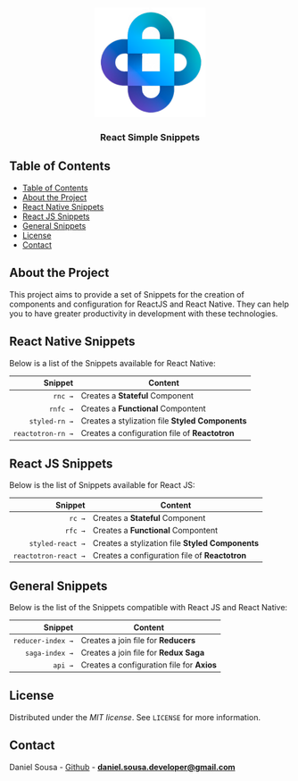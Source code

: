 <br />
<p align="center">
 <a href="https://instagram.com/danielsousadev">
    <img src="assets/simplegit.png" alt="Simple Snippets" width="200px">
  </a>
        <h3 align="center">React Simple Snippets</h3>
</p>

## Table of Contents

- [Table of Contents](#table-of-contents)
- [About the Project](#about-the-project)
- [React Native Snippets](#react-native-snippets)
- [React JS Snippets](#react-js-snippets)
- [General Snippets](#general-snippets)
- [License](#license)
- [Contact](#contact)

## About the Project

This project aims to provide a set of Snippets for the creation of components and configuration for ReactJS and React Native. They can help you to have greater productivity in development with these technologies.



## React Native Snippets 

Below is a list of the Snippets available for React Native:

|                 Snippet | Content                                                                       |
| ----------------------: | ----------------------------------------------------------------------------- |
|                 `rnc →` | Creates a **Stateful** Component                                              |
|                `rnfc →` | Creates a **Functional** Compontent                                           |
|           `styled-rn →` | Creates a stylization file **Styled Components**                              |
|       `reactotron-rn →` | Creates a configuration file of **Reactotron**                                |



## React JS Snippets

Below is the list of Snippets available for React JS:

|                 Snippet    | Content                                                                       |
| ----------------------:    | ----------------------------------------------------------------------------- |
|                 `rc →`     | Creates a **Stateful** Component                                              |
|                `rfc →`     | Creates a **Functional** Compontent                                           |
|           `styled-react →` | Creates a stylization file **Styled Components**                              |
|       `reactotron-react →` | Creates a configuration file of **Reactotron**                                |


## General Snippets 

Below is the list of the Snippets compatible with React JS and React Native:

|                 Snippet    | Content                                                                      |
| ----------------------:    | -----------------------------------------------------------------------------|
|         `reducer-index →`  | Creates a join file for **Reducers**                                         |
|            `saga-index →`  | Creates a join file for **Redux Saga**                                       |
|                 `api →`    | Creates a configuration file for **Axios**                                   |


## License

Distributed under the *MIT license*. See `LICENSE` for more information.


## Contact

Daniel Sousa - [Github](https://github.com/danielsousast) - **daniel.sousa.developer@gmail.com**